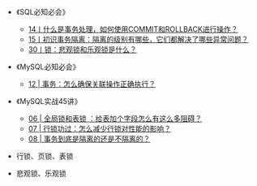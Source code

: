 - 《SQL必知必会》
	- [14丨什么是事务处理，如何使用COMMIT和ROLLBACK进行操作？](https://time.geekbang.org/column/article/107143)
	- [15丨初识事务隔离：隔离的级别有哪些，它们都解决了哪些异常问题？](https://time.geekbang.org/column/article/107401)
	- [30丨锁：悲观锁和乐观锁是什么？](https://time.geekbang.org/column/article/119044)
- 《MySQL必知必会》
	- [12 | 事务：怎么确保关联操作正确执行？](https://time.geekbang.org/column/article/357322)
- 《MySQL实战45讲》
	- [06 | 全局锁和表锁 ：给表加个字段怎么有这么多阻碍？](https://time.geekbang.org/column/article/69862)
	- [07 | 行锁功过：怎么减少行锁对性能的影响？](https://time.geekbang.org/column/article/70215)
	- [08 | 事务到底是隔离的还是不隔离的？](https://time.geekbang.org/column/article/70562)


- 行锁、页锁、表锁
- 悲观锁、乐观锁